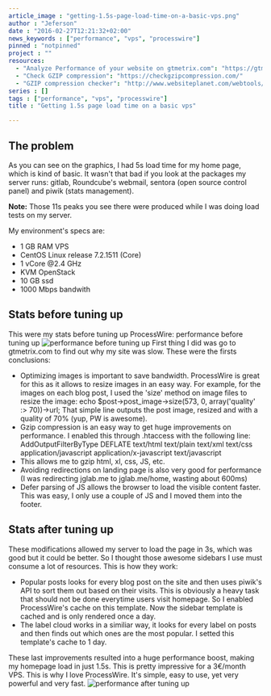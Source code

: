 ```yaml
---
article_image : "getting-1.5s-page-load-time-on-a-basic-vps.png"
author : "Jeferson"
date : "2016-02-27T12:21:32+02:00"
news_keywords : ["performance", "vps", "processwire"]
pinned : "notpinned"
project : ""
resources:
  - "Analyze Performance of your website on gtmetrix.com": "https://gtmetrix.com/"
  - "Check GZIP compression": "https://checkgzipcompression.com/"
  - "GZIP compression checker": "http://www.websiteplanet.com/webtools/gzip-compression/"
series : []
tags : ["performance", "vps", "processwire"]
title : "Getting 1.5s page load time on a basic vps"

---
```

## The problem
As you can see on the graphics, I had 5s load time for my home page, which is kind of basic. It wasn't that bad if you look at the packages my server runs: gitlab, Roundcube's webmail, sentora (open source control panel) and piwik (stats management).

__Note:__ Those 11s peaks you see there were produced while I was doing load tests on my server.

My environment's specs are:
<!--more-->


* 1 GB RAM VPS
* CentOS Linux release 7.2.1511 (Core)
* 1 vCore @2.4 GHz
* KVM OpenStack
* 10 GB ssd
* 1000 Mbps bandwith

## Stats before tuning up
This were my stats before tuning up ProcessWire:
performance before tuning up
![performance before tuning up](/articles/img/getting-1.5s-page-load-time-on-a-basic-vps-1.png)
First thing I did was go to gtmetrix.com to find out why my site was slow. These were the firsts conclusions:

* Optimizing images is important to save bandwidth. ProcessWire is great for this as it allows to resize images in an easy way. For example, for the images on each blog post, I used the 'size' method on image files to resize the image: echo $post->post_image->size(573, 0, array('quality' :> 70))->url; That simple line outputs the post image, resized and with a quality of 70% (yup, PW is awesome).
* Gzip compression is an easy way to get huge improvements on performance. I enabled this through .htaccess with the following line:
AddOutputFilterByType DEFLATE text/html text/plain text/xml text/css application/javascript application/x-javascript text/javascript
* This allows me to gzip html, xl, css, JS, etc.
* Avoiding redirections on landing page is also very good for performance (I was redirecting jglab.me to jglab.me/home, wasting about 600ms)
* Defer parsing of JS allows the browser to load the visible content faster. This was easy, I only use a couple of JS and I moved them into the footer.

## Stats after tuning up

These modifications allowed my server to load the page in 3s, which was good but it could be better. So I thought those awesome sidebars I use must consume a lot of resources. This is how they work:

* Popular posts looks for every blog post on the site and then uses piwik's API to sort them out based on their visits. This is obviously a heavy task that should not be done everytime users visit homepage. So I enabled ProcessWire's cache on this template. Now the sidebar template is cached and is only rendered once a day.
* The label cloud works in a similiar way, it looks for every label on posts and then finds out which ones are the most popular. I setted this template's cache to 1 day.

These last improvements resulted into a huge performance boost, making my homepage load in just 1.5s. This is pretty impressive for a 3€/month VPS. This is why I love ProcessWire. It's simple, easy to use, yet very powerful and very fast.
![performance after tuning up](/articles/img/getting-1.5s-page-load-time-on-a-basic-vps-2.png)
